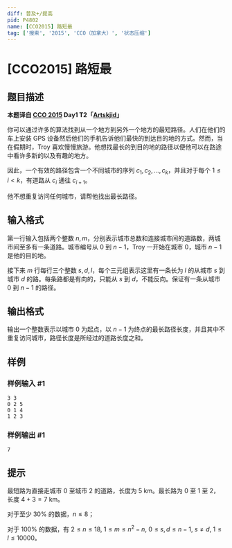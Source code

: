 ```yaml
---
diff: 普及+/提高
pid: P4802
name: [CCO2015] 路短最
tag: ['搜索', '2015', 'CCO（加拿大）', '状态压缩']
---
```

# [CCO2015] 路短最
## 题目描述

**本题译自 [CCO 2015](https://cemc.math.uwaterloo.ca/contests/computing/2015/index.html) Day1 T2「[Artskjid](https://cemc.math.uwaterloo.ca/contests/computing/2015/stage%202/day1.pdf)」**

你可以通过许多的算法找到从一个地方到另外一个地方的最短路径。人们在他们的车上安装 GPS 设备然后他们的手机告诉他们最快的到达目的地的方式。然而，当在假期时，Troy 喜欢慢慢旅游。他想找最长的到目的地的路径以便他可以在路途中看许多新的以及有趣的地方。

因此，一个有效的路径包含一个不同城市的序列 $c_1,c_2,...,c_k$，并且对于每个 $1\le i<k$，有道路从 $c_i$ 通往 $c_{i+1}$。

他不想重复访问任何城市，请帮他找出最长路径。
## 输入格式

第一行输入包括两个整数 $n,m$，分别表示城市总数和连接城市间的道路数，两城市间至多有一条道路。城市编号从 $0$ 到 $n-1$，Troy 一开始在城市 $0$，城市 $n-1$ 是他的目的地。

接下来 $m$ 行每行三个整数 $s,d,l$，每个三元组表示这里有一条长为 $l$ 的从城市 $s$ 到城市 $d$ 的路。每条路都是有向的，只能从 $s$ 到 $d$，不能反向。保证有一条从城市 $0$ 到 $n-1$ 的路径。
## 输出格式

输出一个整数表示以城市 $0$ 为起点，以 $n-1$ 为终点的最长路径长度，并且其中不重复访问城市，路径长度是所经过的道路长度之和。
## 样例

### 样例输入 #1
```
3 3
0 2 5
0 1 4
1 2 3
```
### 样例输出 #1
```
7
```
## 提示

最短路为直接走城市 $0$ 至城市 $2$ 的道路，长度为 $5$ km。最长路为 $0$ 至 $1$ 至 $2$， 长度 $4+3=7$ km。

对于至少 $30\%$ 的数据，$n\le 8$；  

对于 $100\%$ 的数据，有 $2\le n \le 18,$ $1\le m \le n^2-n,$ $0\le s,d \le n-1,$ $s\neq d,$ $1\le l\le 10000$。
